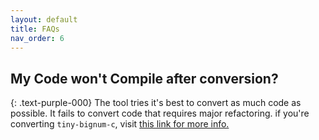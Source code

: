 ```yaml
---
layout: default
title: FAQs
nav_order: 6
---
```


## My Code won't Compile after conversion?
{: .text-purple-000}
The tool tries it's best to convert as much code as possible. It fails to convert code that requires major refactoring. if you're converting `tiny-bignum-c`, visit [this link for more info.](https://github.com/secure-sw-dev/checkedc-tiny-bignum-c#initial-conversion)